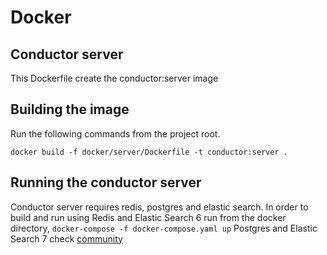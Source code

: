 # Docker
## Conductor server
This Dockerfile create the conductor:server image

## Building the image

Run the following commands from the project root.

`docker build -f docker/server/Dockerfile -t conductor:server .`

## Running the conductor server
Conductor server requires redis, postgres and elastic search.
In order to build and run using Redis and Elastic Search 6 run from the docker directory, `docker-compose -f docker-compose.yaml up`
Postgres and Elastic Search 7 check [community](community-link)
